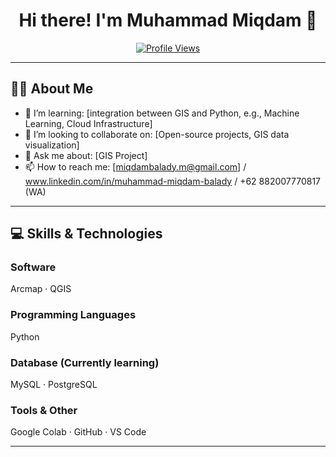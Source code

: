 <!-- Header & Visitor Counter -->
<h1 align="center">Hi there! I'm Muhammad Miqdam 👋</h1>
<p align="center">
  <a href="https://github.com/username">
    <img alt="Profile Views" src="https://komarev.com/ghpvc/?username=username&color=blue"/>
  </a>
</p>

---

## 👨‍💼 About Me
- 🌱 I’m learning: [integration between GIS and Python, e.g., Machine Learning, Cloud Infrastructure]
- 👯 I’m looking to collaborate on: [Open-source projects, GIS data visualization]
- 💬 Ask me about: [GIS Project]
- 📫 How to reach me: [miqdambalady.m@gmail.com] / www.linkedin.com/in/muhammad-miqdam-balady / +62 882007770817 (WA)

---

## 💻 Skills & Technologies

### Software  
Arcmap · QGIS 

### Programming Languages  
Python 

### Database  (Currently learning)
MySQL · PostgreSQL 

### Tools & Other  
Google Colab · GitHub · VS Code 

---
